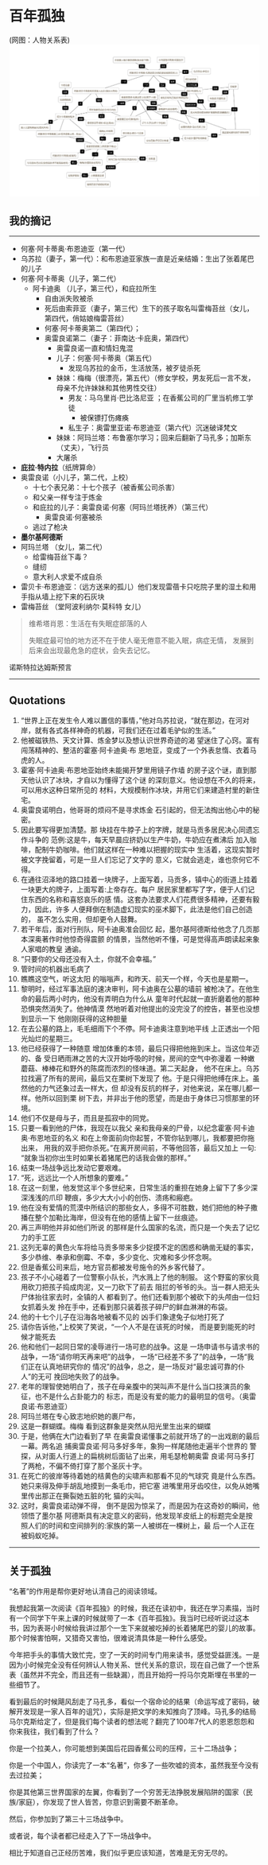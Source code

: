 # 百年孤独

(网图：人物关系表)
![](./figures/relations.png)

## 我的摘记
---------------------

- 何塞·阿卡蒂奥·布恩迪亚（第一代）
- 乌苏拉（妻子，第一代）：和布恩迪亚家族一直是近亲结婚：生出了张着尾巴的儿子
- 何塞·阿卡蒂奥（儿子，第二代）
    - 阿卡迪奥 （儿子，第三代），和庇拉所生
        - 自由派失败被杀
        - 死后由索菲亚（妻子，第三代）生下的孩子取名叫雷梅苔丝（女儿，第四代，俏姑娘梅雷苔丝）
        - 何塞·阿卡蒂奥第二（第四代）；
        - 奥雷良诺第二（妻子：菲南达·卡庇奥，第四代）
            - 奥雷良诺一直和情妇鬼混
            - 儿子：何塞·阿卡蒂奥（第五代）
                - 发现乌苏拉的金币，生活放荡，被歹徒杀死
            - 妹妹：梅梅（很漂亮，第五代）（修女学校，男友死后一言不发，母亲不允许妹妹和其他男性交往）
                - 男友：马乌里肖·巴比洛尼亚 ；在香蕉公司的厂里当机修工学徒 
                    - 被保镖打伤瘫痪
                - 私生子：奥雷里亚诺·布恩迪亚（第六代）沉迷破译梵文
            - 妹妹：阿玛兰塔：布鲁塞尔学习；回来后翻新了马孔多；加斯东（丈夫），飞行员
            - 大屠杀
- **庇拉·特内拉**（纸牌算命）
- 奥雷良诺（小儿子，第二代，上校）
    - 十七个表兄弟：十七个孩子（被香蕉公司杀害）
    - 和父亲一样专注于炼金
    - 和庇拉的儿子：奥雷良诺·何塞（阿玛兰塔抚养）（第三代）
        - 奥雷良诺·何塞被杀
    - 逃过了枪决
- **墨尔基阿德斯** 
- 阿玛兰塔 （女儿，第二代）
    - 给雷梅苔丝下毒？
    - 缝纫
    - 意大利人求爱不成自杀
- 雷贝卡·布恩迪亚：（远方送来的孤儿）他们发现雷蓓卡只吃院子里的湿土和用手指从墙上挖下来的石灰块 
- 雷梅苔丝 （堂阿波利纳尔·莫科特 女儿）

> 维希塔肖恩：生活在有失眠症部落的人
> 
> 失眠症最可怕的地方还不在于使人毫无倦意不能入眠，病症无情， 发展到后来会出现最危急的症状，会失去记忆。 









诺斯特拉达姆斯预言 


-----

## Quotations

1. “世界上正在发生令人难以置信的事情，”他对乌苏拉说，“就在那边，在河对岸，就有各式各样神奇的机器，可我们还在过着毛驴似的生活。” 
2. 他被磁铁热、天文计算、炼金梦以及想认识世界奇迹的渴 望迷住了心窍。富有闯荡精神的、整洁的霍塞·阿卡迪奥·布 恩地亚，变成了一个外表怠惰、衣着马虎的人。 
3. 霍塞·阿卡迪奥·布恩地亚始终未能揭开梦里用镜子作墙 的房子这个谜，直到那天他认识了冰块，才自以为懂得了这个谜 的深刻意义。他设想在不久的将来，可以用水这种日常所见的 材料，大规模制作冰块，并用它们来建造村里的新住宅。 
4. 奥雷良诺明白，他哥哥的烦闷不是寻求炼金 石引起的，但无法掏出他心中的秘密。 
5. 因此要写得更加清楚。那 块挂在牛脖子上的字牌，就是马贡多居民决心同遗忘作斗争的 范例:这是牛，每天早晨应挤奶以生产牛奶，牛奶应在煮沸后 加入咖啡，配制牛奶咖啡。他们就这样在一种难以把握的现实中 生活着，这现实暂时被文字挽留着，可是一旦人们忘记了文字的 意义，它就会逃走，谁也奈何它不得。 
6. 在通往沼泽地的路口挂着一块牌子，上面写着，马贡多，镇中心的街道上挂着一块更大的牌子，上面写着:上帝存在。每户 居民家里都写了字，便于人们记住东西的名称和喜怒哀乐的感 情。这套办法要求人们花费很多精神，还要有毅力，因此，许多 人便拜倒在制造虚幻现实的巫术脚下，此法是他们自己创造的， 虽不怎么实用，但却更令人鼓舞。 
7. 若干年后，面对行刑队，阿卡迪奥准会回忆 起，墨尔基阿德斯给他念了几页那本深奥著作时他惊奇得震颤 的情景，当然他听不懂，可是觉得高声朗读起来象人家唱的教皇 通谕。 
8. “只要你的父母还没有入土，你就不会幸福。” 
9. 管时间的机器出毛病了 
10. 瞧瞧这空气，听这太阳 的嗡嗡声，和昨天、前天一个样，今天也是星期一。 
11. 黎明时，经过军事法庭的速决审判，阿卡迪奥在公墓的墙前 被枪决了。在他生命的最后两小时内，他没有弄明白为什么从 童年时代起就一直折磨着他的那种恐惧突然消失了。他神情漠 然地听着对他提出的没完没了的控告，甚至也没想到显示一下 他刚刚获得的这种胆量 
12. 在去公墓的路上，毛毛细雨下个不停。阿卡迪奥注意到地平线 上正透出一个阳光灿烂的星期三。 
13. 他已经获得了一种随意 增加体重的本领，最后只得把他拖到床上。当这位年迈的、备 受日晒雨淋之苦的大汉开始呼吸的时候，房间的空气中弥漫着 一种嫩蘑菇、棒棒花和野外的陈腐而浓烈的怪味道。第二天起身， 他不在床上。乌苏拉找遍了所有的房间，最后又在栗树下发现了 他。于是只得把他缚在床上。虽然他的力气还象过去一样大，但 却没有反抗的样子，对他来说，呆在哪儿都一样。他所以回到栗 树下去，并非出于他的愿望，而是由于身体已习惯那里的环境。 
14. 他们不仅是母与子，而且是孤寂中的同党。 
15. 只要一看到他的尸体，我现在以我父 亲和我母亲的尸骨，以纪念霍塞·阿卡迪奥·布恩地亚的名义 和在上帝面前向你起誓，不管你钻到哪儿，我都要把你拖出来， 用我的双手把你杀死。”在离开房间前，不等他回答，最后又加上 一句: “就象当初你出生时如果长着猪尾巴的话我会做的那样。” 
16. 结束一场战争远比发动它要艰难。
17. “死，远远比一个人所想象的要难。” 
18. 在这一刻里，他发觉这半个多世纪来，日常生活的重担在她身上留下了多少深深浅浅的爪印 鞭痕，多少大大小小的创伤、溃疡和瘢疤。 
19. 他在没有爱情的荒漠中所结识的那些女人，多得不可胜数，她们把他的种子撒播在整个加勒比海岸，但没有在他的感情上留下一丝痕迹。 
20. 再三声明他并非如他们所说 的那样是什么国家的名流，而只是一个失去了记忆力的手工匠 
21. 这列无辜的黄色火车将给马贡多带来多少捉摸不定的困惑和确凿无疑的事实，多少恭维、奉承和倒霉、不幸，多少变化、灾难和多少怀念啊。 
22. 但是香蕉公司来后，地方官员都被发号施令的外乡客代替了。 
23. 孩子不小心碰着了一位警察小队长，汽水溅上了他的制服。 这个野蛮的家伙竟用砍刀把孩子捣成肉泥，又一刀砍下了前去 阻拦的爷爷的头。当一群人把无头尸体抬往家去时，全镇的人 都看到了。他们还看到那个被砍下的头颅由一位妇女抓着头发 拎在手中，还看到那只装着孩子碎尸的鲜血淋淋的布袋。 
24. 他的十七个儿子在沿海各地被看不见的 凶手们象逮兔子似地打死了 
25. 请你告诉他，”上校笑了笑说，“一个人不是在该死的时候， 而是要到能死的时候才能死去 
26. 他和他们一起同日常的凌辱进行一场可悲的战争。这是 一场申请书与请求书的战争，一场“请你明天再来吧”的战争， 一场“已经差不多了”的战争，一场“我们正在认真地研究你的 情况”的战争，总之，是一场反对“最忠诚可靠的仆人”的无可 挽回地失败了的战争。 
27. 老年的理智使她明白了，孩子在母亲腹中的哭叫声不是什么当口技演员的象征，也不是什么占卦能力的 标志，而是没有爱的能力的最明显的信号。（奥雷良诺·布恩迪亚）
28. 阿玛兰塔在专心致志地织她的裹尸布， 
29. 这是一群蝴蝶。梅梅 看到这群象是突然从阳光里生出来的蝴蝶 
30. 于是，他俩在大门边看到了早 在奥雷良诺懂事之前就开场了的一出戏剧的最后一幕。两名追 捕奥雷良诺·阿马多好多年，象狗一样尾随他走遍半个世界的 警探，从对面人行道上的扁桃树后面钻了出来，用毛瑟枪朝奥雷 良诺·阿马多打了两枪，不偏不倚打穿了那个圣灰十字。 
31. 在死亡的彼岸等待着她的桔黄色的尖啸声和那看不见的气球究 竟是什么东西。她只来得及伸手胡乱地摸到一条毛巾，把它塞 进嘴里用牙齿咬住，以免从她嘴里传出那正在撕裂她五脏的牝 猫的尖叫。 
32. 这时，奥雷良诺动弹不得， 倒不是因为惊呆了，而是因为在这奇妙的瞬间，他领悟了墨尔基 阿德斯具有决定意义的密码，他发现羊皮纸上的标题完全是按 照人们的时间和空间排列的:家族的第一人被绑在一棵树上，最 后一个人正在被蚂蚁吃掉。 

---------------



## 关于孤独

“名著”的作用是帮你更好地认清自己的阅读领域。

我想起我第一次阅读《百年孤独》的时候，我还在读初中，我还在学习素描，当时有一个同学下午来上课的时候就带了一本《百年孤独》。我当时已经听说过这本书，因为表哥小时候给我讲过那个一生下来就被吃掉的长着猪尾巴的婴儿的故事。那个时候害怕啊，又猎奇又害怕，很难说清具体是一种什么感受。

今年把手头的事情大致忙完，空了一天的时间专门用来读书，感觉受益匪浅。一是因为小时候完全没有任何辨认人物关系、世代关系的意识，现在自己做了一个世系表（虽然并不完全，而且还有一些缺漏），而且开始捋一捋马尔克斯埋在书里的一些细节了。

看到最后的时候飓风刮走了马孔多，看似一个宿命论的结果（命运写成了密码，破解开发现是一家人百年的诅咒），实际是把文学的未知推向了顶峰。马孔多的结局马尔克斯给定了，但是我们每个读者的想法呢？翻完了100年7代人的恩恩怨怨和你来我往，我们看到了什么？

你是一个拉美人，你可能想到美国后花园香蕉公司的压榨，三十二场战争；

你是一个中国人，你读完了一本“名著”，你多了一些吹嘘的资本，虽然我至今没有去过拉美；

你是其他第三世界国家的左翼，你看到了一个穷苦无法挣脱发展陷阱的国家（民族/家庭），你发现了世人皆苦，你意识到需要不断革命。

然后，你参加到了第三十三场战争中。

或者说，每个读者都已经走入了下一场战争中。

相比于知道自己正经历苦难，我们似乎更应该知道，苦难是无穷无尽的。


